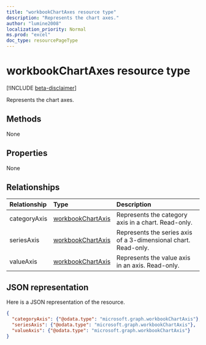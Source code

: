 ```yaml
---
title: "workbookChartAxes resource type"
description: "Represents the chart axes."
author: "lumine2008"
localization_priority: Normal
ms.prod: "excel"
doc_type: resourcePageType
---
```


# workbookChartAxes resource type

[!INCLUDE [beta-disclaimer](../../includes/beta-disclaimer.md)]

Represents the chart axes.


## Methods
None

## Properties
None

## Relationships
| Relationship | Type	|Description|
|:---------------|:--------|:----------|
|categoryAxis|[workbookChartAxis](workbookchartaxis.md)|Represents the category axis in a chart. Read-only.|
|seriesAxis|[workbookChartAxis](workbookchartaxis.md)|Represents the series axis of a 3-dimensional chart. Read-only.|
|valueAxis|[workbookChartAxis](workbookchartaxis.md)|Represents the value axis in an axis. Read-only.|

## JSON representation

Here is a JSON representation of the resource.

<!--{
  "blockType": "resource",
  "optionalProperties": [],
  "baseType": "microsoft.graph.entity",
  "@odata.type": "microsoft.graph.workbookChartAxes"
}-->

```json
{
  "categoryAxis": {"@odata.type": "microsoft.graph.workbookChartAxis"},
  "seriesAxis": {"@odata.type": "microsoft.graph.workbookChartAxis"},
  "valueAxis": {"@odata.type": "microsoft.graph.workbookChartAxis"}
}

```

<!-- uuid: 8fcb5dbc-d5aa-4681-8e31-b001d5168d79
2015-10-25 14:57:30 UTC -->
<!--
{
  "type": "#page.annotation",
  "description": "ChartAxes resource",
  "keywords": "",
  "section": "documentation",
  "tocPath": "",
  "suppressions": []
}
-->
